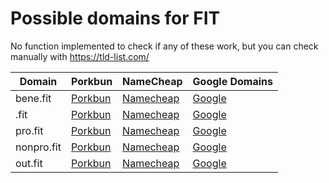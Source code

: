 # Possible domains for FIT

No function implemented to check if any of these work, but you can check manually with https://tld-list.com/

| Domain | Porkbun | NameCheap | Google Domains |
|---|---|---|---|
| bene.fit | [Porkbun](https://porkbun.com/checkout/search?prb=e814663da1&tlds=&idnLanguage=&search=search&q=bene.fit) | [Namecheap](https://www.namecheap.com/domains/registration/results/?domain=bene.fit) | [Google](https://domains.google.com/registrar/search?searchTerm=bene.fit) |
| .fit | [Porkbun](https://porkbun.com/checkout/search?prb=e814663da1&tlds=&idnLanguage=&search=search&q=.fit) | [Namecheap](https://www.namecheap.com/domains/registration/results/?domain=.fit) | [Google](https://domains.google.com/registrar/search?searchTerm=.fit) |
| pro.fit | [Porkbun](https://porkbun.com/checkout/search?prb=e814663da1&tlds=&idnLanguage=&search=search&q=pro.fit) | [Namecheap](https://www.namecheap.com/domains/registration/results/?domain=pro.fit) | [Google](https://domains.google.com/registrar/search?searchTerm=pro.fit) |
| nonpro.fit | [Porkbun](https://porkbun.com/checkout/search?prb=e814663da1&tlds=&idnLanguage=&search=search&q=nonpro.fit) | [Namecheap](https://www.namecheap.com/domains/registration/results/?domain=nonpro.fit) | [Google](https://domains.google.com/registrar/search?searchTerm=nonpro.fit) |
| out.fit | [Porkbun](https://porkbun.com/checkout/search?prb=e814663da1&tlds=&idnLanguage=&search=search&q=out.fit) | [Namecheap](https://www.namecheap.com/domains/registration/results/?domain=out.fit) | [Google](https://domains.google.com/registrar/search?searchTerm=out.fit) |
